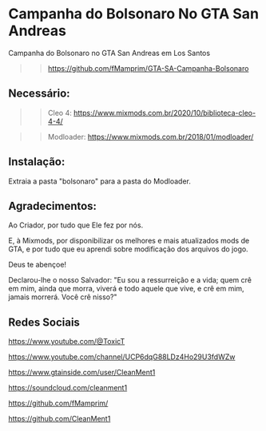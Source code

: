 # Campanha do Bolsonaro No GTA San Andreas

Campanha do Bolsonaro no GTA San Andreas em Los Santos

>> https://github.com/fMamprim/GTA-SA-Campanha-Bolsonaro

## Necessário:

>> Cleo 4: https://www.mixmods.com.br/2020/10/biblioteca-cleo-4-4/


>> Modloader: https://www.mixmods.com.br/2018/01/modloader/

## Instalação:

Extraia a pasta "bolsonaro" para a pasta do Modloader.

## Agradecimentos:

Ao Criador, por tudo que Ele fez por nós.	

E, à Mixmods, por disponibilizar os melhores e mais atualizados mods de GTA, e por tudo que eu aprendi sobre modificação dos arquivos do jogo.
	
Deus te abençoe!
	
Declarou-lhe o nosso Salvador: "Eu sou a ressurreição e a vida; quem crê em mim, ainda que morra, viverá e todo aquele que vive, e crê em mim, jamais morrerá. Você crê nisso?"

## Redes Sociais

 https://www.youtube.com/@ToxicT
 
 https://www.youtube.com/channel/UCP6dqG88LDz4Ho29U3fdWZw
 
 https://www.gtainside.com/user/CleanMent1
 
 https://soundcloud.com/cleanment1
 
 https://github.com/fMamprim/
 
 https://github.com/CleanMent1
 
